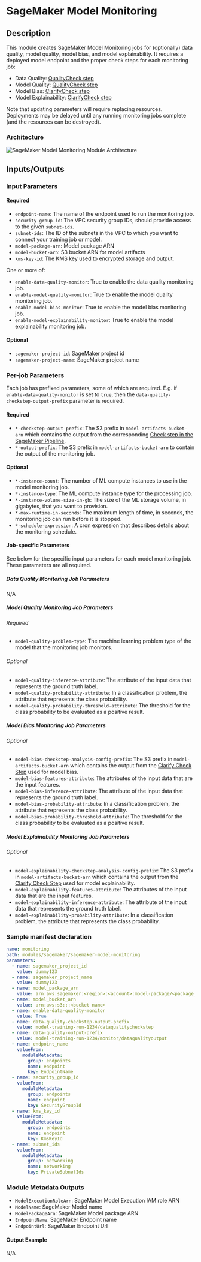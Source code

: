 # SageMaker Model Monitoring

## Description

This module creates SageMaker Model Monitoring jobs for (optionally) data quality, model quality,
model bias, and model explainability. It requires a deployed model endpoint and the proper check steps
for each monitoring job:

* Data Quality: [QualityCheck step](https://docs.aws.amazon.com/sagemaker/latest/dg/build-and-manage-steps.html#step-type-quality-check)
* Model Quality: [QualityCheck step](https://docs.aws.amazon.com/sagemaker/latest/dg/build-and-manage-steps.html#step-type-quality-check)
* Model Bias: [ClarifyCheck step](https://docs.aws.amazon.com/sagemaker/latest/dg/build-and-manage-steps.html#step-type-clarify-check)
* Model Explainability: [ClarifyCheck step](https://docs.aws.amazon.com/sagemaker/latest/dg/build-and-manage-steps.html#step-type-clarify-check)

Note that updating parameters will require replacing resources. Deployments may be delayed until any
running monitoring jobs complete (and the resources can be destroyed).

### Architecture

![SageMaker Model Monitoring Module Architecture](docs/_static/sagemaker-model-monitoring-module-architecture.png "SageMaker Model Monitoring Module Architecture")

## Inputs/Outputs

### Input Parameters

#### Required

- `endpoint-name`: The name of the endpoint used to run the monitoring job.
- `security-group-id`: The VPC security group IDs, should provide access to the given `subnet-ids`.
- `subnet-ids`: The ID of the subnets in the VPC to which you want to connect your training job or model.
- `model-package-arn`: Model package ARN
- `model-bucket-arn`: S3 bucket ARN for model artifacts
- `kms-key-id`: The KMS key used to encrypted storage and output.

One or more of:

- `enable-data-quality-monitor`: True to enable the data quality monitoring job.
- `enable-model-quality-monitor`: True to enable the model quality monitoring job.
- `enable-model-bias-monitor`: True to enable the model bias monitoring job.
- `enable-model-explainability-monitor`: True to enable the model explainability monitoring job.

#### Optional

- `sagemaker-project-id`: SageMaker project id
- `sagemaker-project-name`: SageMaker project name

### Per-job Parameters

Each job has prefixed parameters, some of which are required. E.g. if
`enable-data-quality-monitor` is set to `true`, then the
`data-quality-checkstep-output-prefix` parameter is required.

#### Required

- `*-checkstep-output-prefix`: The S3 prefix in `model-artifacts-bucket-arn` which contains the output from the corresponding [Check step in the SageMaker Pipeline](https://docs.aws.amazon.com/sagemaker/latest/dg/build-and-manage-steps.html#build-and-manage-steps-types).
- `*-output-prefix`: The S3 prefix in `model-artifacts-bucket-arn` to contain the output of the monitoring job.

#### Optional

- `*-instance-count`: The number of ML compute instances to use in the model monitoring job.
- `*-instance-type`: The ML compute instance type for the processing job.
- `*-instance-volume-size-in-gb`: The size of the ML storage volume, in gigabytes, that you want to provision.
- `*-max-runtime-in-seconds`: The maximum length of time, in seconds, the monitoring job can run before it is stopped.
- `*-schedule-expression`: A cron expression that describes details about the monitoring schedule.

#### Job-specific Parameters

See below for the specific input parameters for each model monitoring
job. These parameters are all required.

##### Data Quality Monitoring Job Parameters

N/A

##### Model Quality Monitoring Job Parameters

###### Required

- `model-quality-problem-type`: The machine learning problem type of the model that the monitoring job monitors.

###### Optional

- `model-quality-inference-attribute`: The attribute of the input data that represents the ground truth label.
- `model-quality-probability-attribute`: In a classification problem, the attribute that represents the class probability.
- `model-quality-probability-threshold-attribute`: The threshold for the class probability to be evaluated as a positive result.

##### Model Bias Monitoring Job Parameters

###### Optional

- `model-bias-checkstep-analysis-config-prefix`: The S3 prefix in `model-artifacts-bucket-arn` which contains the output from the [Clarify Check Step](https://docs.aws.amazon.com/sagemaker/latest/dg/build-and-manage-steps.html#step-type-clarify-check) used for model bias.
- `model-bias-features-attribute`: The attributes of the input data that are the input features.
- `model-bias-inference-attribute`: The attribute of the input data that represents the ground truth label.
- `model-bias-probability-attribute`: In a classification problem, the attribute that represents the class probability.
- `model-bias-probability-threshold-attribute`: The threshold for the class probability to be evaluated as a positive result.

##### Model Explainability Monitoring Job Parameters

###### Optional

- `model-explainability-checkstep-analysis-config-prefix`: The S3 prefix in `model-artifacts-bucket-arn` which contains the output from the [Clarify Check Step](https://docs.aws.amazon.com/sagemaker/latest/dg/build-and-manage-steps.html#step-type-clarify-check) used for model explainability.
- `model-explainability-features-attribute`: The attributes of the input data that are the input features.
- `model-explainability-inference-attribute`: The attribute of the input data that represents the ground truth label.
- `model-explainability-probability-attribute`: In a classification problem, the attribute that represents the class probability.

### Sample manifest declaration

```yaml
name: monitoring
path: modules/sagemaker/sagemaker-model-monitoring
parameters:
  - name: sagemaker_project_id
    value: dummy123
  - name: sagemaker_project_name
    value: dummy123
  - name: model_package_arn
    value: arn:aws:sagemaker:<region>:<account>:model-package/<package_name>/1
  - name: model_bucket_arn
    value: arn:aws:s3:::<bucket name>
  - name: enable-data-quality-monitor
    value: True
  - name: data-quality-checkstep-output-prefix
    value: model-training-run-1234/dataqualitycheckstep
  - name: data-quality-output-prefix
    value: model-training-run-1234/monitor/dataqualityoutput
  - name: endpoint_name
    valueFrom:
      moduleMetadata:
        group: endpoints
        name: endpoint
        key: EndpointName
  - name: security_group_id
    valueFrom:
      moduleMetadata:
        group: endpoints
        name: endpoint
        key: SecurityGroupId
  - name: kms_key_id
    valueFrom:
      moduleMetadata:
        group: endpoints
        name: endpoint
        key: KmsKeyId
  - name: subnet_ids
    valueFrom:
      moduleMetadata:
        group: networking
        name: networking
        key: PrivateSubnetIds
```

### Module Metadata Outputs

- `ModelExecutionRoleArn`: SageMaker Model Execution IAM role ARN
- `ModelName`: SageMaker Model name
- `ModelPackageArn`: SageMaker Model package ARN
- `EndpointName`: SageMaker Endpoint name
- `EndpointUrl`: SageMaker Endpoint Url

#### Output Example

N/A
